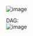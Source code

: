 ![image](https://github.com/user-attachments/assets/00585e20-9a10-4526-8e10-c844be763fe9)

DAG:</br>
![image](https://github.com/user-attachments/assets/2c844934-4219-4b5f-9841-dc13018ec712)
